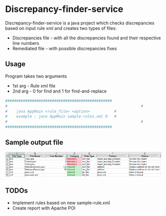 # Discrepancy-finder-service

Discrepancy-finder-service is a java project which checks discrepancies based on input rule xml and creates two types of files:
 -  Discrepancies file - with all the discrepancies found and their respective line numbers 
 -  Remediated file - with possible discrepancies fixes 


## Usage

Program takes two arguments

 - 1st arg - Rule xml file
 - 2nd arg -  0 for find and 1 for find-and-replace


```sh
################################################
#															 #
#	 java AppMain <rule_file> <option> 			 #
#	 example : java AppMain sample-rules.xml 0 	 #	
#															 #	
################################################
```

## Sample output file
![Screenshot](sample-output.png)

## TODOs

 - Implement rules based on new sample-rule.xml
 - Create report with Apache POI

